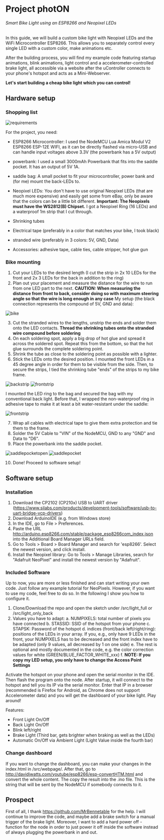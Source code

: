 # Project photON
###### Smart Bike Light using an ESP8266 and Neopixel LEDs

In this guide, we will build a custom bike light with Neopixel LEDs and the WiFi Microcontroller ESP8266. This allows you to separately control every single LED with a custom color, make animations etc. 

After the building process, you will find my example code featuring startup animations, blink animations, light control and a accelerometer-controlled brake light, all accessible via a website after the uController connects to your phone's hotspot and acts as a Mini-Webserver.

**Let's start building a cheap bike light which you can control!**

## Hardware setup
### Shopping list

![requirements](https://github.com/NickHauptvogel/photON/blob/master/common/IMG_20191029_122453.jpg)

For the project, you need:
- ESP8266 Microcontroller: I used the NodeMCU Lua Amica Modul V2 ESP8266 ESP-12E WIFI, as it can be directly flashed via micro-USB and can handle input voltages above 3.3V (the powerbank has a 5V output)

- powerbank: I used a small 3000mAh Powerbank that fits into the saddle pocket. It has an output of 5V 1A.

- saddle bag: A small pocket to fit your microcontroller, power bank and (for me) mount the back-LEDs to.

- Neopixel LEDs: You don't have to use original Neopixel LEDs (that are much more expensive) and easily get some from eBay, only be aware that the colors can be a little bit different. **Important: The Neopixels must have the WS2812(B) Chipset.** I got a Neopixel Ring (16 LEDs) and a waterproof 1m strip that I cut through.

- Shrinking tubes

- Electrical tape (preferably in a color that matches your bike, I took black)

- stranded wire (preferably in 3 colors: 5V, GND, Data)

- Accessories: adhesive tape, cable ties, cable stripper, hot glue gun


### Bike mounting

1. Cut your LEDs to the desired length (I cut the strip in 2x 10 LEDs for the front and 2x 3 LEDs for the back in addition to the ring)
2. Plan out your placement and measure the distance for the wire to run from one LED part to the next. **CAUTION: When measuring the distance from front to back, consider doing so with maximum steering angle so that the wire is long enough in any case**
My setup (the black connection represents the compound of 5V, GND and data):

![bike](https://github.com/NickHauptvogel/photON/blob/master/common/bike.png)

3. Cut the stranded wires to the lengths, unstrip the ends and solder them onto the LED contacts. **Thread the shrinking tubes onto the stranded wire compound before soldering**
4. On each soldering spot, apply a big drop of hot glue and spread it across the soldered spot. Repeat this from the bottom, so that the hot glue surrounds the complete soldering point.
5. Shrink the tube as close to the soldering point as possible with a lighter.
6. Stick the LEDs onto the desired position. I mounted the front LEDs in a 45 degree angle in order for them to be visible from the side. Then, to secure the strips, I tied the shrinking tube "ends" of the strips to my bike frame.

![backstrip](https://github.com/NickHauptvogel/photON/blob/master/common/IMG_20191029_121302.jpg)
![frontstrip](https://github.com/NickHauptvogel/photON/blob/master/common/IMG_20191029_121351.jpg)

I mounted the LED ring to the bag and secured the bag with my conventional back light. Before that, I wrapped the non-waterproof ring in adhesive tape to make it at least a bit water-resistant under the saddle:

![frontstrip](https://github.com/NickHauptvogel/photON/blob/master/common/IMG_20191029_121103.jpg)

7. Wrap all cables with electrical tape to give them extra protection and tie them to the frame.
8. Solder the 5V Cable to "VIN" of the NodeMCU, GND to any "GND" and Data to "D6".
9. Place the powerbank into the saddle pocket.

![saddlepocketopen](https://github.com/NickHauptvogel/photON/blob/master/common/IMG_20191029_121204.jpg)
![saddlepocket](https://github.com/NickHauptvogel/photON/blob/master/common/IMG_20191029_121132.jpg)

10. Done! Proceed to software setup!

## Software setup
### Installation

1. Download the CP2102 (CP210x) USB to UART driver (https://www.silabs.com/products/development-tools/software/usb-to-uart-bridge-vcp-drivers)
2. Download ArduinoIDE (e.g. from Windows store)
3. In the IDE, go to File > Preferences.
4. Paste the URL http://arduino.esp8266.com/stable/package_esp8266com_index.json into the Additional Board Manager URLs field.
5. Go to Tools > Board > Board Manager and search for 'esp8266'. Select the newest version, and click install.
6. Install the Neopixel library: Go to Tools > Manage Libraries, search for "Adafruit NeoPixel" and install the newest version by "Adafruit".

### Included Software

Up to now, you are more or less finished and can start writing your own code. Just follow any example tutorial for NeoPixels.
However, if you want to use my code, feel free to do so. In the following I show you how to configure it.

1. Clone/Download the repo and open the sketch under /src/light_full or /src/light_only_back
2. Values you have to adapt:
  a. NUMPIXELS: total number of pixels you have connected
  b. STASSID: SSID of the hotspot from your phone
  c. STAPSK: Password of the hotspot
  d. indices (front/back left/right/ring): positions of the LEDs in your array. If you, e.g., only have 9 LEDs in the front, your NUMPIXELS has to be decreased and the front index have to be adapted (only 9 values, all decreased by 1 on one side)
  e. The rest is optional and mostly documented in the code, e.g. the color correction values for white (GREEN/BLUE_FACTOR_WHITE_xxx)
  f. **NOTE: If you copy my LED setup, you only have to change the Access Point Settings**
  
Activate the hotspot on your phone and open the serial monitor in the IDE. Then flash the program onto the node. After startup, it will connect to the hotspot and tell you its IP via the serial monitor. Enter that IP in a browser (recommended is Firefox for Android, as Chrome does not support Accelerometer data) and you will get the dashboard of your bike light. Play around!

Features: 
- Front Light On/Off
- Back Light On/Off
- Blink left/right
- Brake Light (Third bar, gets brighter when braking as well as the LEDs)
- Automatic On/Off via Ambient Light (Light Value inside the fourth bar)

### Change dashboard

If you want to change the dashboard, you can make your changes in the index.html in /src/webpage/. After that, go to http://davidjwatts.com/youtube/esp8266/esp-convertHTM.html and convert the whole content. The copy the result into the .ino file. This is the string that will be sent by the NodeMCU if somebody connects to it.

## Prospect
First of all, I thank https://github.com/MrBennetable for the help.
I will continue to improve the code, and maybe add a brake switch for a manual trigger of the brake light. Moreover, I want to add a hard power off - function for the node in order to just power it off inside the software instead of always plugging the powerbank in and out.
